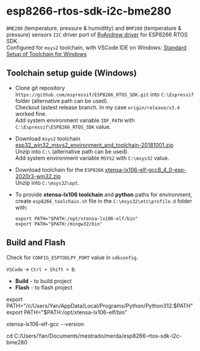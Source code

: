 # esp8266-rtos-sdk-i2c-bme280
`BME280` (temperature, pressure & humiditty) and `BMP280` (temperature & pressure) sensors `I2C` driver port of [RyAndrew driver](https://github.com/RyAndrew/esp8266_i2c_bme280) for ESP8266 RTOS SDK.  
Configured for `msys2` toolchain, with VSCode IDE on Windows: [Standard Setup of Toolchain for Windows](https://docs.espressif.com/projects/esp8266-rtos-sdk/en/latest/get-started/windows-setup.html)  

## Toolchain setup guide (Windows)
* Clone git repository `https://github.com/espressif/ESP8266_RTOS_SDK.git` into `C:\Espressif` folder (alternative path can be used).  
Checkout lastest release branch. In my case `origin/release/v3.4` worked fine.  
Add system environment variable `IDF_PATH` with `C:\Espressif\ESP8266_RTOS_SDK` value.  

* Download `msys2` toolchain [esp32_win32_msys2_environment_and_toolchain-20181001.zip](https://dl.espressif.com/dl/esp32_win32_msys2_environment_and_toolchain-20181001.zip)  
Unzip into `C:\` (alternative path can be used).  
Add system environment variable `MSYS2` with `C:\msys32` value. 

* Download toolchain for the `ESP8266` [xtensa-lx106-elf-gcc8_4_0-esp-2020r3-win32.zip](https://dl.espressif.com/dl/xtensa-lx106-elf-gcc8_4_0-esp-2020r3-win32.zip)  
Unzip into `C:\msys32\opt`.

* To provide **xtensa-lx106 toolchain** and **python** paths for environment,  
create `esp8266_toolchain.sh` file in the `C:\msys32\etc\profile.d` folder with:

      export PATH="$PATH:/opt/xtensa-lx106-elf/bin"  
      export PATH="$PATH:/mingw32/bin"

## Build and Flash
Check for `CONFIG_ESPTOOLPY_PORT` value in `sdkconfig`.  

`VSCode` -> `Ctrl + Shift + B`:  
* **Build** - to build project  
* **Flash** - to flash project

export PATH="/c/Users/Yan/AppData/Local/Programs/Python/Python312:$PATH"
export PATH="$PATH:/opt/xtensa-lx106-elf/bin"  


xtensa-lx106-elf-gcc --version


cd C:/Users/Yan/Documents/mestrado/merda/esp8266-rtos-sdk-i2c-bme280